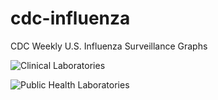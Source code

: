 # cdc-influenza
CDC Weekly U.S. Influenza Surveillance Graphs

![Clinical Laboratories](https://www.cdc.gov/flu/weekly/WeeklyArchives2022-2023/images/WHONPHL51_small.gif?raw=true)

![Public Health Laboratories](https://www.cdc.gov/flu/weekly/weeklyarchives2022-2023/images/WHOPHL51_small.gif?raw=true)
        